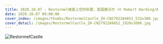 ```yaml
---
title: 2020.10.07 - Restormel城堡上空的秋雾，英国康沃尔 (© Robert Harding/Alamy)
date: 2020.10.07 00:00:00
cover_index: /images/thumbs/RestormelCastle_ZH-CN2792284652_533x300.jpg
cover_detail: /images/RestormelCastle_ZH-CN2792284652_1920x1080.jpg
---
```


![RestormelCastle](/images/RestormelCastle_ZH-CN2792284652_1920x1080.jpg)
